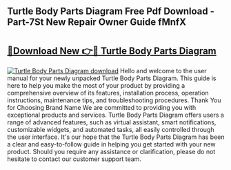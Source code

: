 ## Turtle Body Parts Diagram Free Pdf Download - Part-7St New Repair Owner Guide fMnfX

# <h2><a href="http://dfscdu8.blite.top/?on=Turtle+Body+Parts+Diagram">🔗Download New 👉🔴 Turtle Body Parts Diagram</a></h2>

[![Turtle Body Parts Diagram download](https://i.imgur.com/lujVjoI.png)](http://dfscdu8.blite.top/?on=Turtle+Body+Parts+Diagram)
Hello and welcome to the user manual for your newly unpacked Turtle Body Parts Diagram. This guide is here to help you make the most of your product by providing a comprehensive overview of its features, installation process, operation instructions, maintenance tips, and troubleshooting procedures. Thank You for Choosing Brand Name We are committed to providing you with exceptional products and services. Turtle Body Parts Diagram offers users a range of advanced features, such as virtual assistant, smart notifications, customizable widgets, and automated tasks, all easily controlled through the user interface. It's our hope that the Turtle Body Parts Diagram has been a clear and easy-to-follow guide in helping you get started with your new product. Should you require any assistance or clarification, please do not hesitate to contact our customer support team.
